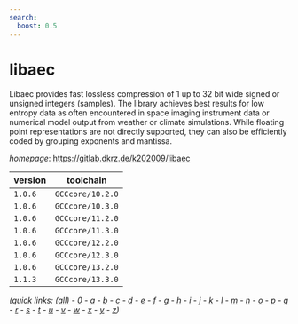 ```yaml
---
search:
  boost: 0.5
---
```

# libaec

Libaec provides fast lossless compression of 1 up to 32 bit wide signed or unsigned integers (samples). The library achieves best results for low entropy data as often encountered in space imaging instrument data or numerical model output from weather or climate simulations. While floating point representations are not directly supported, they can also be efficiently coded by grouping exponents and mantissa.

*homepage*: <https://gitlab.dkrz.de/k202009/libaec>

version | toolchain
--------|----------
``1.0.6`` | ``GCCcore/10.2.0``
``1.0.6`` | ``GCCcore/10.3.0``
``1.0.6`` | ``GCCcore/11.2.0``
``1.0.6`` | ``GCCcore/11.3.0``
``1.0.6`` | ``GCCcore/12.2.0``
``1.0.6`` | ``GCCcore/12.3.0``
``1.0.6`` | ``GCCcore/13.2.0``
``1.1.3`` | ``GCCcore/13.3.0``


*(quick links: [(all)](../index.md) - [0](../0/index.md) - [a](../a/index.md) - [b](../b/index.md) - [c](../c/index.md) - [d](../d/index.md) - [e](../e/index.md) - [f](../f/index.md) - [g](../g/index.md) - [h](../h/index.md) - [i](../i/index.md) - [j](../j/index.md) - [k](../k/index.md) - [l](../l/index.md) - [m](../m/index.md) - [n](../n/index.md) - [o](../o/index.md) - [p](../p/index.md) - [q](../q/index.md) - [r](../r/index.md) - [s](../s/index.md) - [t](../t/index.md) - [u](../u/index.md) - [v](../v/index.md) - [w](../w/index.md) - [x](../x/index.md) - [y](../y/index.md) - [z](../z/index.md))*

